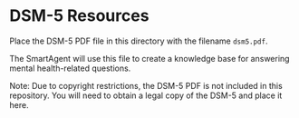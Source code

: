# DSM-5 Resources

Place the DSM-5 PDF file in this directory with the filename `dsm5.pdf`.

The SmartAgent will use this file to create a knowledge base for answering mental health-related questions.

Note: Due to copyright restrictions, the DSM-5 PDF is not included in this repository. You will need to obtain a legal copy of the DSM-5 and place it here.
